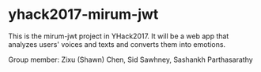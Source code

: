 # yhack2017-mirum-jwt
This is the mirum-jwt project in YHack2017.
It will be a web app that analyzes users' voices and texts and converts them into emotions.

Group member: Zixu (Shawn) Chen, Sid Sawhney, Sashankh Parthasarathy
